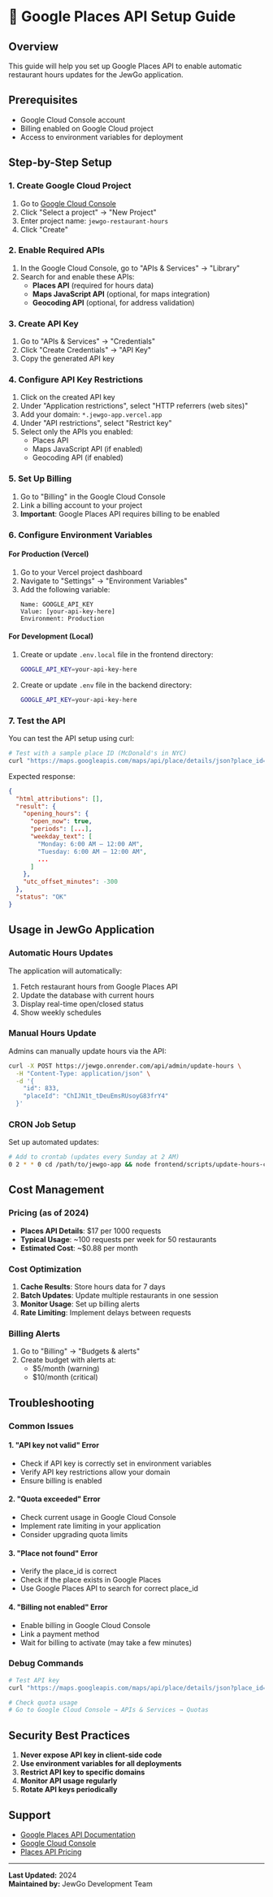# 🔑 Google Places API Setup Guide

## Overview

This guide will help you set up Google Places API to enable automatic restaurant hours updates for the JewGo application.

## Prerequisites

- Google Cloud Console account
- Billing enabled on Google Cloud project
- Access to environment variables for deployment

## Step-by-Step Setup

### 1. Create Google Cloud Project

1. Go to [Google Cloud Console](https://console.cloud.google.com/)
2. Click "Select a project" → "New Project"
3. Enter project name: `jewgo-restaurant-hours`
4. Click "Create"

### 2. Enable Required APIs

1. In the Google Cloud Console, go to "APIs & Services" → "Library"
2. Search for and enable these APIs:
   - **Places API** (required for hours data)
   - **Maps JavaScript API** (optional, for maps integration)
   - **Geocoding API** (optional, for address validation)

### 3. Create API Key

1. Go to "APIs & Services" → "Credentials"
2. Click "Create Credentials" → "API Key"
3. Copy the generated API key

### 4. Configure API Key Restrictions

1. Click on the created API key
2. Under "Application restrictions", select "HTTP referrers (web sites)"
3. Add your domain: `*.jewgo-app.vercel.app`
4. Under "API restrictions", select "Restrict key"
5. Select only the APIs you enabled:
   - Places API
   - Maps JavaScript API (if enabled)
   - Geocoding API (if enabled)

### 5. Set Up Billing

1. Go to "Billing" in the Google Cloud Console
2. Link a billing account to your project
3. **Important**: Google Places API requires billing to be enabled

### 6. Configure Environment Variables

#### For Production (Vercel)

1. Go to your Vercel project dashboard
2. Navigate to "Settings" → "Environment Variables"
3. Add the following variable:
   ```
   Name: GOOGLE_API_KEY
   Value: [your-api-key-here]
   Environment: Production
   ```

#### For Development (Local)

1. Create or update `.env.local` file in the frontend directory:
   ```bash
   GOOGLE_API_KEY=your-api-key-here
   ```

2. Create or update `.env` file in the backend directory:
   ```bash
   GOOGLE_API_KEY=your-api-key-here
   ```

### 7. Test the API

You can test the API setup using curl:

```bash
# Test with a sample place ID (McDonald's in NYC)
curl "https://maps.googleapis.com/maps/api/place/details/json?place_id=ChIJN1t_tDeuEmsRUsoyG83frY4&fields=opening_hours,utc_offset_minutes&key=YOUR_API_KEY"
```

Expected response:
```json
{
  "html_attributions": [],
  "result": {
    "opening_hours": {
      "open_now": true,
      "periods": [...],
      "weekday_text": [
        "Monday: 6:00 AM – 12:00 AM",
        "Tuesday: 6:00 AM – 12:00 AM",
        ...
      ]
    },
    "utc_offset_minutes": -300
  },
  "status": "OK"
}
```

## Usage in JewGo Application

### Automatic Hours Updates

The application will automatically:
1. Fetch restaurant hours from Google Places API
2. Update the database with current hours
3. Display real-time open/closed status
4. Show weekly schedules

### Manual Hours Update

Admins can manually update hours via the API:

```bash
curl -X POST https://jewgo.onrender.com/api/admin/update-hours \
  -H "Content-Type: application/json" \
  -d '{
    "id": 833,
    "placeId": "ChIJN1t_tDeuEmsRUsoyG83frY4"
  }'
```

### CRON Job Setup

Set up automated updates:

```bash
# Add to crontab (updates every Sunday at 2 AM)
0 2 * * 0 cd /path/to/jewgo-app && node frontend/scripts/update-hours-cron.js
```

## Cost Management

### Pricing (as of 2024)

- **Places API Details**: $17 per 1000 requests
- **Typical Usage**: ~100 requests per week for 50 restaurants
- **Estimated Cost**: ~$0.88 per month

### Cost Optimization

1. **Cache Results**: Store hours data for 7 days
2. **Batch Updates**: Update multiple restaurants in one session
3. **Monitor Usage**: Set up billing alerts
4. **Rate Limiting**: Implement delays between requests

### Billing Alerts

1. Go to "Billing" → "Budgets & alerts"
2. Create budget with alerts at:
   - $5/month (warning)
   - $10/month (critical)

## Troubleshooting

### Common Issues

#### 1. "API key not valid" Error
- Check if API key is correctly set in environment variables
- Verify API key restrictions allow your domain
- Ensure billing is enabled

#### 2. "Quota exceeded" Error
- Check current usage in Google Cloud Console
- Implement rate limiting in your application
- Consider upgrading quota limits

#### 3. "Place not found" Error
- Verify the place_id is correct
- Check if the place exists in Google Places
- Use Google Places API to search for correct place_id

#### 4. "Billing not enabled" Error
- Enable billing in Google Cloud Console
- Link a payment method
- Wait for billing to activate (may take a few minutes)

### Debug Commands

```bash
# Test API key
curl "https://maps.googleapis.com/maps/api/place/details/json?place_id=ChIJN1t_tDeuEmsRUsoyG83frY4&fields=name&key=YOUR_API_KEY"

# Check quota usage
# Go to Google Cloud Console → APIs & Services → Quotas
```

## Security Best Practices

1. **Never expose API key in client-side code**
2. **Use environment variables for all deployments**
3. **Restrict API key to specific domains**
4. **Monitor API usage regularly**
5. **Rotate API keys periodically**

## Support

- [Google Places API Documentation](https://developers.google.com/maps/documentation/places/web-service)
- [Google Cloud Console](https://console.cloud.google.com/)
- [Places API Pricing](https://developers.google.com/maps/pricing)

---

**Last Updated:** 2024  
**Maintained by:** JewGo Development Team 